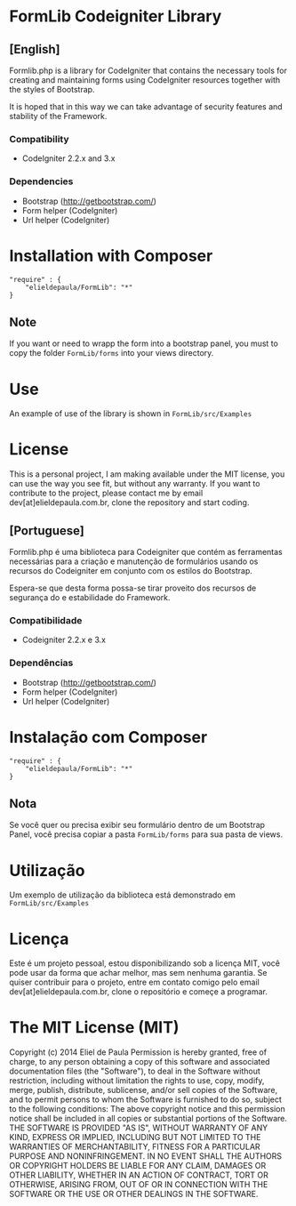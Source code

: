 # FormLib Codeigniter Library

## [English]

Formlib.php is a library for CodeIgniter that contains the necessary tools for creating and maintaining forms using CodeIgniter resources together with the styles of Bootstrap.

It is hoped that in this way we can take advantage of security features and stability of the Framework.

### Compatibility
- CodeIgniter 2.2.x and 3.x

### Dependencies
- Bootstrap (http://getbootstrap.com/)
- Form helper (CodeIgniter)
- Url helper (CodeIgniter)

# Installation with Composer

```
"require" : {
	"elieldepaula/FormLib": "*"
}
```

## Note

If you want or need to wrapp the form into a bootstrap panel, you must to copy the folder `FormLib/forms` into your views directory.

# Use
An example of use of the library is shown in `FormLib/src/Examples`

# License
This is a personal project, I am making available under the MIT license, you can use the way you see fit, but without any warranty. If you want to contribute to the project, please contact me by email dev[at]elieldepaula.com.br, clone the repository and start coding.

## [Portuguese]

Formlib.php é uma biblioteca para Codeigniter que contém as ferramentas necessárias para a criação e manutenção de formulários usando os recursos do Codeigniter em conjunto com os estilos do Bootstrap.

Espera-se que desta forma possa-se tirar proveito dos recursos de segurança do e estabilidade do Framework. 

### Compatibilidade
- Codeigniter 2.2.x e 3.x

### Dependências
- Bootstrap (http://getbootstrap.com/)
- Form helper (CodeIgniter)
- Url helper (CodeIgniter)

# Instalação com Composer

```
"require" : {
	"elieldepaula/FormLib": "*"
}
```

## Nota

Se você quer ou precisa exibir seu formulário dentro de um Bootstrap Panel, você precisa copiar a pasta `FormLib/forms` para sua pasta de views.

# Utilização
Um exemplo de utilização da biblioteca está demonstrado em `FormLib/src/Examples`

# Licença
Este é um projeto pessoal, estou disponibilizando sob a licença MIT, você pode usar da forma que achar melhor, mas sem nenhuma garantia. Se quiser contribuir para o projeto, entre em contato comigo pelo email dev[at]elieldepaula.com.br, clone o repositório e começe a programar.

# The MIT License (MIT)
Copyright (c) 2014 Eliel de Paula Permission is hereby granted, free of charge, to any person obtaining a copy of this software and associated documentation files (the "Software"), to deal in the Software without restriction, including without limitation the rights to use, copy, modify, merge, publish, distribute, sublicense, and/or sell copies of the Software, and to permit persons to whom the Software is furnished to do so, subject to the following conditions: The above copyright notice and this permission notice shall be included in all copies or substantial portions of the Software. THE SOFTWARE IS PROVIDED "AS IS", WITHOUT WARRANTY OF ANY KIND, EXPRESS OR IMPLIED, INCLUDING BUT NOT LIMITED TO THE WARRANTIES OF MERCHANTABILITY, FITNESS FOR A PARTICULAR PURPOSE AND NONINFRINGEMENT. IN NO EVENT SHALL THE AUTHORS OR COPYRIGHT HOLDERS BE LIABLE FOR ANY CLAIM, DAMAGES OR OTHER LIABILITY, WHETHER IN AN ACTION OF CONTRACT, TORT OR OTHERWISE, ARISING FROM, OUT OF OR IN CONNECTION WITH THE SOFTWARE OR THE USE OR OTHER DEALINGS IN THE SOFTWARE.